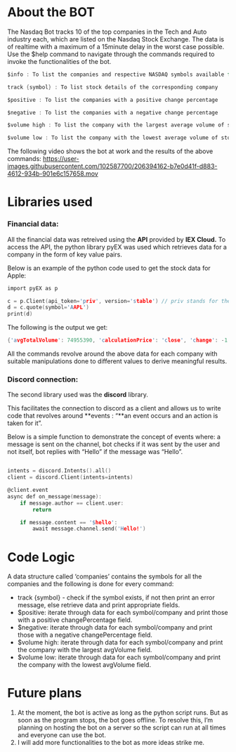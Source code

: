 # About the BOT

The Nasdaq Bot tracks 10 of the top companies in the Tech and Auto industry each, which are listed on the Nasdaq Stock Exchange. The data is of realtime with a maximum of a 15minute delay in the worst case possible.
Use the $help command to navigate through the commands required to invoke the functionalities of the bot.

```c
$info : To list the companies and respective NASDAQ symbols available for tracking

track {symbol} : To list stock details of the corresponding company

$positive : To list the companies with a positive change percentage

$negative : To list the companies with a negative change percentage

$volume high : To list the company with the largest average volume of stocks traded

$volume low : To list the company with the lowest average volume of stocks traded
```

The following video shows the bot at work and the results of the above commands:
https://user-images.githubusercontent.com/102587700/206394162-b7e0d41f-d883-4612-934b-901e6c157658.mov


# Libraries used

### Financial data:

All the financial data was retreived using the **API** provided by **IEX Cloud.** To access the API, the python library pyEX was used which retrieves data for a company in the form of key value pairs.

Below is an example of the python code used to get the stock data for Apple:

```c
import pyEX as p

c = p.Client(api_token='priv', version='stable') // priv stands for the api token
d = c.quote(symbol='AAPL')
print(d)
```

The following is the output we get:

```c
{'avgTotalVolume': 74955390, 'calculationPrice': 'close', 'change': -1.97, 'changePercent': -0.01378, 'close': 140.94, 'closeSource': 'official', 'closeTime': 1670446800596, 'companyName': 'Apple Inc', 'currency': 'USD', 'delayedPrice': 141.06, 'delayedPriceTime': 1670446783153, 'extendedChange': -0.21, 'extendedChangePercent': -0.00149, 'extendedPrice': 140.73, 'extendedPriceTime': 1670461198364, 'high': 143.37, 'highSource': '15 minute delayed price', 'highTime': 1670446799899, 'iexAskPrice': 0, 'iexAskSize': 0, 'iexBidPrice': 0, 'iexBidSize': 0, 'iexClose': 140.93, 'iexCloseTime': 1670446799748, 'iexLastUpdated': 1670446862225, 'iexMarketPercent': 0.014706797343139797, 'iexOpen': 142.35, 'iexOpenTime': 1670423400404, 'iexRealtimePrice': 141, 'iexRealtimeSize': 100, 'iexVolume': 1025374, 'lastTradeTime': 1670446825141, 'latestPrice': 140.94, 'latestSource': 'Close', 'latestTime': 'December 7, 2022', 'latestUpdate': 1670446800596, 'latestVolume': 69721094, 'low': 140, 'lowSource': '15 minute delayed price', 'lowTime': 1670444522687, 'marketCap': 2242090150920, 'oddLotDelayedPrice': 141.075, 'oddLotDelayedPriceTime': 1670446783804, 'open': 142.28, 'openTime': 1670423400646, 'openSource': 'official', 'peRatio': 23.07, 'previousClose': 142.91, 'previousVolume': 64727186, 'primaryExchange': 'NASDAQ', 'symbol': 'AAPL', 'volume': 69721094, 'week52High': 181.88, 'week52Low': 128.65, 'ytdChange': -0.2042998322924302, 'isUSMarketOpen': False}
```

All the commands revolve around the above data for each company with suitable manipulations done to different values to derive meaningful results.

### Discord connection:

The second library used was the **discord** library.

This facilitates the connection to discord as a client and allows us to write code that revolves around **events : “**an event occurs and an action is taken for it”.

Below is a simple function to demonstrate the concept of events where: a message is sent on the channel, bot checks if it was sent by the user and not itself, bot replies with “Hello” if the message was “Hello”.

```c

intents = discord.Intents().all()
client = discord.Client(intents=intents)

@client.event
async def on_message(message):
    if message.author == client.user:
        return

    if message.content == '$hello':
        await message.channel.send('Hello!')
```

# Code Logic

A data structure called ‘companies’ contains the symbols for all the companies and the following is done for every command:

- track {symbol} - check if the symbol exists, if not then print an error message, else retrieve data and print appropriate fields.
- $positive: iterate through data for each symbol/company and print those with a positive changePercentage field.
- $negative: iterate through data for each symbol/company and print those with a negative changePercentage field.
- $volume high: iterate through data for each symbol/company and print the company with the largest avgVolume field.
- $volume low: iterate through data for each symbol/company and print the company with the lowest avgVolume field.

# Future plans

1. At the moment, the bot is active as long as the python script runs. But as soon as the program stops, the bot goes offline. To resolve this, I’m planning on hosting the bot on a server so the script can run at all times and everyone can use the bot.
2. I will add more functionalities to the bot as more ideas strike me.
